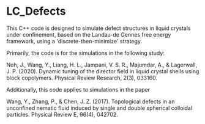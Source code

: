 # LC_Defects

This C++ code is designed to simulate defect structures in liquid crystals under confinement, based on the Landau-de Gennes free energy framework, using a 'discrete-then-minimize' strategy.

Primarily, the code is for the simulations in the following study:

Noh, J., Wang, Y., Liang, H. L., Jampani, V. S. R., Majumdar, A., & Lagerwall, J. P. (2020). Dynamic tuning of the director field in liquid crystal shells using block copolymers. Physical Review Research, 2(3), 033160. 

Additionally, this code applies to simulations in the paper

Wang, Y., Zhang, P., & Chen, J. Z. (2017). Topological defects in an unconfined nematic fluid induced by single and double spherical colloidal particles. Physical Review E, 96(4), 042702.





